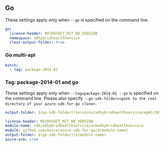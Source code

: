 ## Go

These settings apply only when `--go` is specified on the command line.

``` yaml $(go) && !$(track2)
go:
  license-header: MICROSOFT_MIT_NO_VERSION
  namespace: adhybridhealthservice
  clear-output-folder: true
```

### Go multi-api

``` yaml $(go) && !$(track2) && $(multiapi)
batch:
  - tag: package-2014-01
```

### Tag: package-2014-01 and go

These settings apply only when `--tag=package-2014-01 --go` is specified on the command line.
Please also specify `--go-sdk-folder=<path to the root directory of your azure-sdk-for-go clone>`.

``` yaml $(tag) == 'package-2014-01' && $(go)
output-folder: $(go-sdk-folder)/services/adhybridhealthservice/mgmt/2014-01-01/adhybridhealthservice
```

```yaml $(go) && $(track2)
license-header: MICROSOFT_MIT_NO_VERSION
module-name: sdk/adhybridhealthservice/armadhybridhealthservice
module: github.com/Azure/azure-sdk-for-go/$(module-name)
output-folder: $(go-sdk-folder)/$(module-name)
azure-arm: true
```

